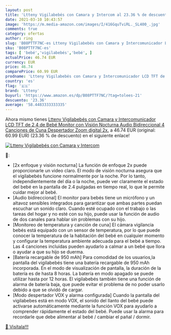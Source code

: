 ```yaml
---
layout: post
title: 'Ltteny Vigilabebés con Camara y Intercom al 23.36 % de descuento'
date: 2021-03-10 10:43:57
image: 'https://m.media-amazon.com/images/I/416GquTviRL._SL400_.jpg'
comments: true
category: ofertas
author: ring
slug: 'B08PTTF7NC-es Ltteny Vigilabebés con Camara y Intercomunicador LCD TFT...'
sku: 'B08PTTF7NC-es'
tags: [ 'bebé','vigilabebés','bebé', ]
actualPrice: 46.74 EUR
currency: EUR
price: 46.74
comparePrice: 60.99 EUR
prodname: 'Ltteny Vigilabebés con Camara y Intercomunicador LCD TFT de 2 4   de Bebé Monitor con Visión Nocturna Audio Bidireccional 4 Canciones de Cuna Despertador Zoom digital 2x.'
country: 'es'
flag: '🇪🇸'
brand: 'Ltteny'
buyurl: 'https://www.amazon.es/dp/B08PTTF7NC/?tag=tolees-21'
descuento: '23.36'
average: '58.4483333333335'
---
```


Ahora mismo tienes [Ltteny Vigilabebés con Camara y Intercomunicador LCD TFT de 2 4   de Bebé Monitor con Visión Nocturna Audio Bidireccional 4 Canciones de Cuna Despertador Zoom digital 2x.](https://www.amazon.es/dp/B08PTTF7NC/?tag=tolees-21) a 46.74 EUR (original: 60.99 EUR) (23.36 %  de descuento) en el siguiente enlace!

[![Ltteny Vigilabebés con Camara y Intercom](https://m.media-amazon.com/images/I/416GquTviRL._SL400_.jpg)](https://www.amazon.es/dp/B08PTTF7NC/?tag=tolees-21)

🔎:

- [2x enfoque y visión nocturna] La función de enfoque 2x puede proporcionarle un video claro. El modo de visión nocturna asegura que el vigilabebés funcione normalmente por la noche. Por lo tanto, independientemente del día o la noche, puede ver claramente el estado del bebé en la pantalla de 2.4 pulgadas en tiempo real, lo que le permite cuidar mejor al bebé.
- [Audio bidireccional] El monitor para bebés tiene un micrófono y un altavoz sensibles integrados para garantizar que ambas partes puedan escuchar un sonido claro. Cuando esté ocupado con el trabajo o las tareas del hogar y no esté con su hijo, puede usar la función de audio de dos canales para hablar sin problemas con su hijo.
- [Monitoreo de temperatura y canción de cuna] El cámara vigilancia bebés está equipado con un sensor de temperatura, por lo que puede conocer la temperatura de la habitación del bebé en cualquier momento y configurar la temperatura ambiente adecuada para el bebé a tiempo. Las 4 canciones incluidas pueden ayudarlo a calmar a un bebé que llora o ayudar a que su hijo se duerma.
- [Batería recargable de 950 mAh] Para comodidad de los usuarios,la pantalla del vigilabebés tiene una batería recargable de 950 mAh incorporada. En el modo de visualización de pantalla, la duración de la batería es de hasta 8 horas. La batería en modo apagado se puede utilizar hasta por 12 horas. El vigilabebés también tiene una función de alarma de batería baja, que puede evitar el problema de no poder usarlo debido a que se olvidó de cargar.
- [Modo despertador VOX y alarma configurada] Cuando la pantalla del vigilabebes está en modo VOX, el sonido del llanto del bebé puede activarse automáticamente mediante la función VOX para ayudarlo a comprender rápidamente el estado del bebé. Puede usar la alarma para recordarle que debe alimentar al bebé / cambiar el pañal / dormir.

[🛒 Visítala!!!](https://www.amazon.es/dp/B08PTTF7NC/?tag=tolees-21)
